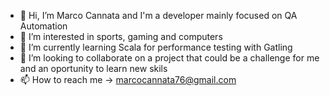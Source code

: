 - 👋 Hi, I’m Marco Cannata and I'm a developer mainly focused on QA Automation
- 👀 I’m interested in sports, gaming and computers
- 🌱 I’m currently learning Scala for performance testing with Gatling
- 💞️ I’m looking to collaborate on a project that could be a challenge for me and an oportunity to learn new skils
- 📫 How to reach me -> marcocannata76@gmail.com              

